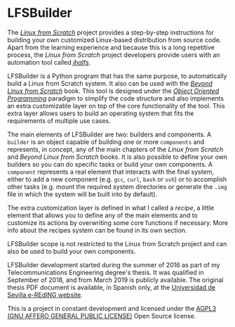 # LFSBuilder

The _[Linux from Scratch](http://www.linuxfromscratch.org/)_ project provides a step-by-step instructions for building your own customized Linux-based distribution from source code. Apart from the learning experience and because this is a long repetitive process, the _Linux from Scratch_ project developers provide users with an automation tool called _[jhalfs](http://www.linuxfromscratch.org/alfs/)_.

LFSBuilder is a Python program that has the same purpose, to automatically build a Linux from Scratch system. It also can be used with the _[Beyond Linux from Scratch](http://www.linuxfromscratch.org/blfs/)_ book. This tool is designed under the _[Object Oriented Programming](https://en.wikipedia.org/wiki/Object-oriented_programming)_ paradigm to simplify the code structure and also implements an extra customizable layer on top of the core functionality of the tool. This extra layer allows users to build an operating system that fits the requirements of multiple use cases.

The main elements of LFSBuilder are two: builders and components. A `builder` is an object capable of building one or more `components` and represents, in concept, any of the main chapters of the _Linux from Scratch_ and _Beyond Linux from Scratch_ books. It is also possible to define your own builders so you can do specific tasks or build your own components. A `component` represents a real element that interacts with the final system, either to add a new component (e.g. `gcc`, `curl`, `bash` or `ssh`) or to accomplish other tasks (e.g. mount the required system directories or generate the `.img` file in which the system will be built into by default).

The extra customization layer is defined in what I called a _recipe_, a little element that allows you to define any of the main elements and to customize its actions by overwriting some core functions if necessary. More info about the recipes system can be found in its own section.

LFSBuilder scope is not restricted to the Linux from Scratch project and can also be used to build your own components.

LFSBuilder development started during the summer of 2016 as part of my Telecommunications Engineering degree's thesis. It was qualified in September of 2018, and from March 2019 is publicly available. The original thesis PDF document is available, in Spanish only, at the [Universidad de Sevilla e-REdING website](http://bibing.us.es/proyectos/buscar/gonzalo+gomez+gracia/en/todo/and//en/todo/limitado_a/todos/entre/1970/y/2019///1).

This is a project in constant development and licensed under the [AGPL3 (GNU AFFERO GENERAL PUBLIC LICENSE)](https://www.gnu.org/licenses/agpl-3.0.en.html) Open Source license.
